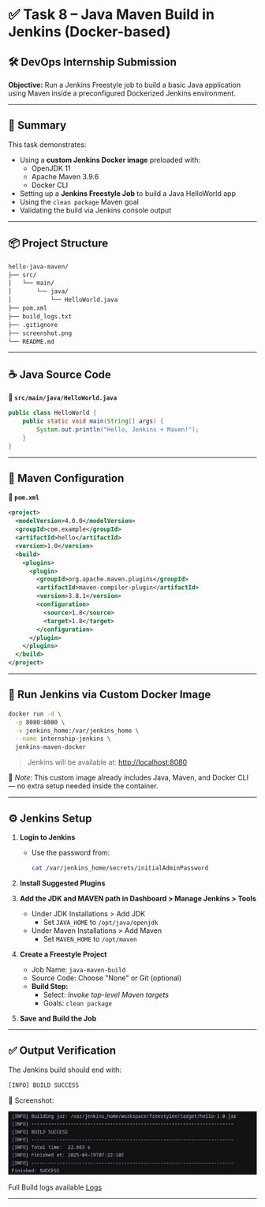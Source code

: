 
# ✅ Task 8 – Java Maven Build in Jenkins (Docker-based)

## 🛠️ DevOps Internship Submission  
**Objective:** Run a Jenkins Freestyle job to build a basic Java application using Maven inside a preconfigured Dockerized Jenkins environment.

---

## 📌 Summary

This task demonstrates:
- Using a **custom Jenkins Docker image** preloaded with:
  - OpenJDK 11
  - Apache Maven 3.9.6
  - Docker CLI
- Setting up a **Jenkins Freestyle Job** to build a Java HelloWorld app
- Using the `clean package` Maven goal
- Validating the build via Jenkins console output

---

## 📦 Project Structure

```bash
hello-java-maven/
├── src/
│   └── main/
│       └── java/
│           └── HelloWorld.java
├── pom.xml
├── build_logs.txt
├── .gitignore
├── screenshot.png
└── README.md
```

---

## ☕ Java Source Code

**📄 `src/main/java/HelloWorld.java`**
```java
public class HelloWorld {
    public static void main(String[] args) {
        System.out.println("Hello, Jenkins + Maven!");
    }
}
```

---

## 📜 Maven Configuration

**📄 `pom.xml`**
```xml
<project>
  <modelVersion>4.0.0</modelVersion>
  <groupId>com.example</groupId>
  <artifactId>hello</artifactId>
  <version>1.0</version>
  <build>
    <plugins>
      <plugin>
        <groupId>org.apache.maven.plugins</groupId>
        <artifactId>maven-compiler-plugin</artifactId>
        <version>3.8.1</version>
        <configuration>
          <source>1.8</source>
          <target>1.8</target>
        </configuration>
      </plugin>
    </plugins>
  </build>
</project>
```

---

## 🐳 Run Jenkins via Custom Docker Image

```bash
docker run -d \
  -p 8080:8080 \
  -v jenkins_home:/var/jenkins_home \
  --name internship-jenkins \
  jenkins-maven-docker
```

> Jenkins will be available at: [http://localhost:8080](http://localhost:8080)

📌 *Note:* This custom image already includes Java, Maven, and Docker CLI — no extra setup needed inside the container.

---

## ⚙️ Jenkins Setup

1. **Login to Jenkins**
   - Use the password from:
     ```bash
     cat /var/jenkins_home/secrets/initialAdminPassword
     ```
2. **Install Suggested Plugins**

3. **Add the JDK and MAVEN path in Dashboard > Manage Jenkins > Tools**
   - Under JDK Installations > Add JDK
     - Set `JAVA_HOME` to `/opt/java/openjdk`
   - Under Maven Installations > Add Maven
     - Set `MAVEN_HOME` to `/opt/maven`

4. **Create a Freestyle Project**
   - Job Name: `java-maven-build`
   - Source Code: Choose "None" or Git (optional)
   - **Build Step:**
     - Select: *Invoke top-level Maven targets*
     - Goals: `clean package`

5. **Save and Build the Job**

---

## ✅ Output Verification

The Jenkins build should end with:

```bash
[INFO] BUILD SUCCESS
```

📸 Screenshot:

![Jenkins Build Success](https://github.com/sppidy/elevate_internship_devops/blob/elevate-labs-task8/screenshot.png)

Full Build logs available [Logs](https://github.com/sppidy/elevate_internship_devops/blob/elevate-labs-task8/build_logs.txt)

---
